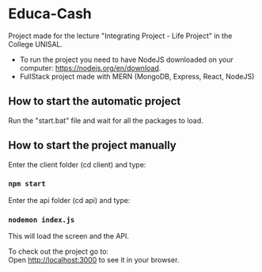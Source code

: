 # Educa-Cash

Project made for the lecture "Integrating Project - Life Project" in the College UNISAL.

- To run the project you need to have NodeJS downloaded on your computer: https://nodejs.org/en/download.
- FullStack project made with MERN (MongoDB, Express, React, NodeJS)

## How to start the automatic project

Run the "start.bat" file and wait for all the packages to load.

## How to start the project manually

Enter the client folder (cd client) and type:

### `npm start`

Enter the api folder (cd api) and type:

### `nodemon index.js`

This will load the screen and the API.

To check out the project go to: \
Open [http://localhost:3000](http://localhost:3000) to see it in your browser.
